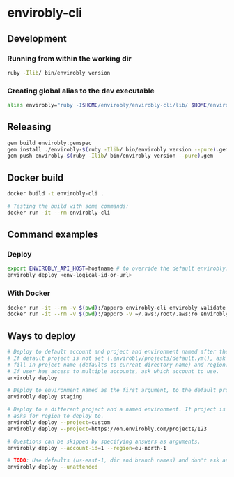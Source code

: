 # envirobly-cli

## Development

### Running from within the working dir

```sh
ruby -Ilib/ bin/envirobly version
```

### Creating global alias to the dev executable

```sh
alias envirobly="ruby -I$HOME/envirobly/envirobly-cli/lib/ $HOME/envirobly/envirobly-cli/bin/envirobly"
```

## Releasing

```sh
gem build envirobly.gemspec
gem install ./envirobly-$(ruby -Ilib/ bin/envirobly version --pure).gem --no-document
gem push envirobly-$(ruby -Ilib/ bin/envirobly version --pure).gem
```

## Docker build

```sh
docker build -t envirobly-cli .

# Testing the build with some commands:
docker run -it --rm envirobly-cli
```

## Command examples

### Deploy

```sh
export ENVIROBLY_API_HOST=hostname # to override the default envirobly.com
envirobly deploy <env-logical-id-or-url>
```

### With Docker

```sh
docker run -it --rm -v $(pwd):/app:ro envirobly-cli envirobly validate
docker run -it --rm -v $(pwd):/app:ro -v ~/.aws:/root/.aws:ro envirobly-cli envirobly push <s3-region> <s3-bucket>
```

## Ways to deploy

```sh
# Deploy to default account and project and environment named after the current branch.
# If default project is not set (.envirobly/projects/default.yml), ask to
# fill in project name (defaults to current directory name) and region.
# If user has access to multiple accounts, ask which account to use.
envirobly deploy

# Deploy to environment named as the first argument, to the default project.
envirobly deploy staging

# Deploy to a different project and a named environment. If project is not configured,
# asks for region to deploy to.
envirobly deploy --project=custom
envirobly deploy --project=https://on.envirobly.com/projects/123

# Questions can be skipped by specifying answers as arguments.
envirobly deploy --account-id=1 --region=eu-north-1

# TODO: Use defaults (us-east-1, dir and branch names) and don't ask any questions (for CIs).
envirobly deploy --unattended
```

